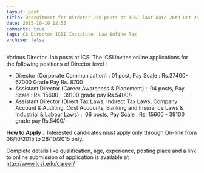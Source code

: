 ```yaml
---
layout: post
title: Recruitment for Director Job posts at ICSI last date 26th Oct-2015   
date: 2015-10-10 12:56
comments: true
tags: CS Director ICSI Institute  Law Online Tax 
archive: false
---
```

Various Director Job posts at ICSI
The ICSI invites online applications for the following positions of Director level :   

- Director (Corporate Communication) : 01 post, Pay Scale : Rs.37400-67000 Grade Pay Rs. 8700  
- Assistant Director (Career Awareness & Placement) :  04 posts, Pay Scale : Rs. 15600 - 39100 grade pay Rs.5400/- 
- Assistant Director (Direct Tax Laws, Indirect Tax Laws, Company Account & Auditing, Cost Accounts, Banking and Insurance Laws & Industrial & Labour Laws) :  06 posts, Pay Scale : Rs. 15600 - 39100 grade pay Rs.5400/- 

**How to Apply** :  Interested candidates must apply only through On-line from 06/10/2015 to 26/10/2015 only.

Complete details like qualification, age, experience, posting place and a link to online submission of application is available at <http://www.icsi.edu/career/> 



